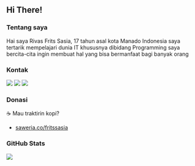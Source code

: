 ## **Hi There!**

### Tentang saya
Hai saya Rivas Frits Sasia, 17 tahun asal kota Manado Indonesia
saya tertarik mempelajari dunia IT khususnya dibidang Programming
saya bercita-cita ingin membuat hal yang bisa bermanfaat bagi banyak orang

### Kontak
<a href="https://www.facebook.com/fritslx"><img src="https://img.shields.io/badge/Rivas Frits Sasia%20-%231DA1F2.svg?&style=for-the-badge&logo=Facebook&logoColor=white"/></a>
<a href="https://www.instagram.com/fritslx/"><img src="https://img.shields.io/badge/@fritslx%20-%23E4405F.svg?&style=for-the-badge&logo=Instagram&logoColor=white"/></a>
<a href="https://twitter.com/fritslx"><img src="https://img.shields.io/badge/@fritslx%20-%231DA1F2.svg?&style=for-the-badge&logo=Twitter&logoColor=white"/></a>



### Donasi
☕ Mau traktirin kopi?
- [saweria.co/fritssasia](https://saweria.co/fritssasia)

### GitHub Stats
<img align="center" src="https://github-readme-stats.vercel.app/api?username=fritssasia&show_icons=true&theme=midnight-purple">

